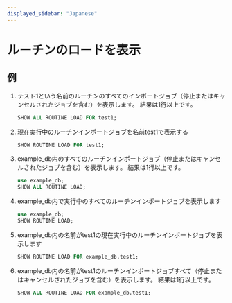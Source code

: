 ```yaml
---
displayed_sidebar: "Japanese"
---
```


# ルーチンのロードを表示

## 例

1. テスト1という名前のルーチンのすべてのインポートジョブ（停止またはキャンセルされたジョブを含む）を表示します。 結果は1行以上です。

    ```sql
    SHOW ALL ROUTINE LOAD FOR test1;
    ```

2. 現在実行中のルーチンインポートジョブを名前test1で表示する

    ```sql
    SHOW ROUTINE LOAD FOR test1;
    ```

3. example_db内のすべてのルーチンインポートジョブ（停止またはキャンセルされたジョブを含む）を表示します。 結果は1行以上です。

    ```sql
    use example_db;
    SHOW ALL ROUTINE LOAD;
    ```

4. example_db内で実行中のすべてのルーチンインポートジョブを表示します

    ```sql
    use example_db;
    SHOW ROUTINE LOAD;
    ```

5. example_db内の名前がtest1の現在実行中のルーチンインポートジョブを表示します

    ```sql
    SHOW ROUTINE LOAD FOR example_db.test1;
    ```

6. example_db内の名前がtest1のルーチンインポートジョブすべて（停止またはキャンセルされたジョブを含む）を表示します。 結果は1行以上です。 

    ```sql
    SHOW ALL ROUTINE LOAD FOR example_db.test1;
    ```